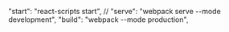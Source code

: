"start": "react-scripts start",
// "serve": "webpack serve --mode development",
"build": "webpack --mode production",
